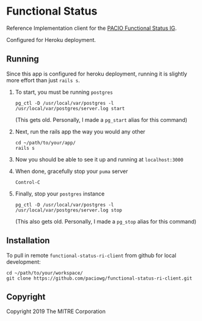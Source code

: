 # Functional Status 

Reference Implementation client for the [PACIO Functional Status 
IG](https://paciowg.github.io/functional-status-ig).

Configured for Heroku deployment.

## Running

Since this app is configured for heroku deployment, running it is slightly 
more effort than just `rails s`.

1. To start, you must be running `postgres`

    ```
    pg_ctl -D /usr/local/var/postgres -l /usr/local/var/postgres/server.log start
    ```
    (This gets old. Personally, I made a `pg_start` alias for this command)

2. Next, run the rails app the way you would any other

    ```
    cd ~/path/to/your/app/
    rails s
    ```

3. Now you should be able to see it up and running at `localhost:3000`

4. When done, gracefully stop your `puma` server

    ```
    Control-C
    ```

5. Finally, stop your `postgres` instance

    ```
    pg_ctl -D /usr/local/var/postgres -l /usr/local/var/postgres/server.log stop
    ```
    (This also gets old. Personally, I made a `pg_stop` alias for this command)

## Installation

To pull in remote `functional-status-ri-client` from github for local development:

```
cd ~/path/to/your/workspace/
git clone https://github.com/paciowg/functional-status-ri-client.git
```

## Copyright

Copyright 2019 The MITRE Corporation